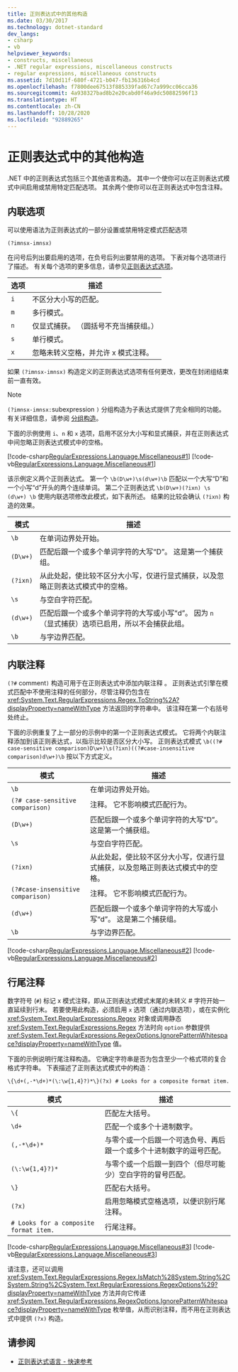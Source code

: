 ```yaml
---
title: 正则表达式中的其他构造
ms.date: 03/30/2017
ms.technology: dotnet-standard
dev_langs:
- csharp
- vb
helpviewer_keywords:
- constructs, miscellaneous
- .NET regular expressions, miscellaneous constructs
- regular expressions, miscellaneous constructs
ms.assetid: 7d10d11f-680f-4721-b047-fb136316b4cd
ms.openlocfilehash: f7800dee67513f885339fad67c7a999cc06cca36
ms.sourcegitcommit: 4a938327bad8b2e20cabd0f46a9dc50882596f13
ms.translationtype: HT
ms.contentlocale: zh-CN
ms.lasthandoff: 10/28/2020
ms.locfileid: "92889265"
---
```

# <a name="miscellaneous-constructs-in-regular-expressions"></a>正则表达式中的其他构造
.NET 中的正则表达式包括三个其他语言构造。 其中一个使你可以在正则表达式模式中间启用或禁用特定匹配选项。 其余两个使你可以在正则表达式中包含注释。  
  
## <a name="inline-options"></a>内联选项  
 可以使用语法为正则表达式的一部分设置或禁用特定模式匹配选项  
  
`(?imnsx-imnsx)`  
  
 在问号后列出要启用的选项，在负号后列出要禁用的选项。 下表对每个选项进行了描述。 有关每个选项的更多信息，请参见[正则表达式选项](regular-expression-options.md)。  
  
|选项|描述|  
|------------|-----------------|  
|`i`|不区分大小写的匹配。|  
|`m`|多行模式。|  
|`n`|仅显式捕获。 （圆括号不充当捕获组。）|  
|`s`|单行模式。|  
|`x`|忽略未转义空格，并允许 x 模式注释。|  
  
 如果 `(?imnsx-imnsx)` 构造定义的正则表达式选项有任何更改，更改在封闭组结束前一直有效。  
  
> [!NOTE]
> `(?imnsx-imnsx:`subexpression  `)` 分组构造为子表达式提供了完全相同的功能。 有关详细信息，请参阅 [分组构造](grouping-constructs-in-regular-expressions.md)。  
  
 下面的示例使用 `i`、`n` 和 `x` 选项，启用不区分大小写和显式捕获，并在正则表达式中间忽略正则表达式模式中的空格。  
  
 [!code-csharp[RegularExpressions.Language.Miscellaneous#1](../../../samples/snippets/csharp/VS_Snippets_CLR/regularexpressions.language.miscellaneous/cs/miscellaneous1.cs#1)]
 [!code-vb[RegularExpressions.Language.Miscellaneous#1](../../../samples/snippets/visualbasic/VS_Snippets_CLR/regularexpressions.language.miscellaneous/vb/miscellaneous1.vb#1)]  
  
 该示例定义两个正则表达式。 第一个 `\b(D\w+)\s(d\w+)\b` 匹配以一个大写“D”和一个小写“d”开头的两个连续单词。 第二个正则表达式 `\b(D\w+)(?ixn) \s (d\w+) \b` 使用内联选项修改此模式，如下表所述。 结果的比较会确认 `(?ixn)` 构造的效果。  
  
|模式|描述|  
|-------------|-----------------|  
|`\b`|在单词边界处开始。|  
|`(D\w+)`|匹配后跟一个或多个单词字符的大写“D”。 这是第一个捕获组。|  
|`(?ixn)`|从此处起，使比较不区分大小写，仅进行显式捕获，以及忽略正则表达式模式中的空格。|  
|`\s`|与空白字符匹配。|  
|`(d\w+)`|匹配后跟一个或多个单词字符的大写或小写“d”。 因为 `n`（显式捕获）选项已启用，所以不会捕获此组。|  
|`\b`|与字边界匹配。|  
  
## <a name="inline-comment"></a>内联注释  
 `(?#` comment`)` 构造可用于在正则表达式中添加内联注释  。 正则表达式引擎在模式匹配中不使用注释的任何部分，尽管注释仍包含在 <xref:System.Text.RegularExpressions.Regex.ToString%2A?displayProperty=nameWithType> 方法返回的字符串中。 该注释在第一个右括号处终止。  
  
 下面的示例重复了上一部分的示例中的第一个正则表达式模式。 它将两个内联注释添加到该正则表达式，以指示比较是否区分大小写。 正则表达式模式 `\b((?# case-sensitive comparison)D\w+)\s(?ixn)((?#case-insensitive comparison)d\w+)\b` 按以下方式定义。  
  
|模式|描述|  
|-------------|-----------------|  
|`\b`|在单词边界处开始。|  
|`(?# case-sensitive comparison)`|注释。 它不影响模式匹配行为。|  
|`(D\w+)`|匹配后跟一个或多个单词字符的大写“D”。 这是第一个捕获组。|  
|`\s`|与空白字符匹配。|  
|`(?ixn)`|从此处起，使比较不区分大小写，仅进行显式捕获，以及忽略正则表达式模式中的空格。|  
|`(?#case-insensitive comparison)`|注释。 它不影响模式匹配行为。|  
|`(d\w+)`|匹配后跟一个或多个单词字符的大写或小写“d”。 这是第二个捕获组。|  
|`\b`|与字边界匹配。|  
  
 [!code-csharp[RegularExpressions.Language.Miscellaneous#2](../../../samples/snippets/csharp/VS_Snippets_CLR/regularexpressions.language.miscellaneous/cs/miscellaneous2.cs#2)]
 [!code-vb[RegularExpressions.Language.Miscellaneous#2](../../../samples/snippets/visualbasic/VS_Snippets_CLR/regularexpressions.language.miscellaneous/vb/miscellaneous2.vb#2)]  
  
## <a name="end-of-line-comment"></a>行尾注释  
 数字符号 (`#`) 标记 x 模式注释，即从正则表达式模式末尾的未转义 # 字符开始一直延续到行末。 若要使用此构造，必须启用 `x` 选项（通过内联选项），或在实例化 <xref:System.Text.RegularExpressions.Regex> 对象或调用静态 <xref:System.Text.RegularExpressions.Regex> 方法时向 `option` 参数提供 <xref:System.Text.RegularExpressions.RegexOptions.IgnorePatternWhitespace?displayProperty=nameWithType> 值。  
  
 下面的示例说明行尾注释构造。 它确定字符串是否为包含至少一个格式项的复合格式字符串。 下表描述了正则表达式模式中的构造：  
  
 `\{\d+(,-*\d+)*(\:\w{1,4}?)*\}(?x) # Looks for a composite format item.`  
  
|模式|描述|  
|-------------|-----------------|  
|`\{`|匹配左大括号。|  
|`\d+`|匹配一个或多个十进制数字。|  
|`(,-*\d+)*`|与零个或一个后跟一个可选负号、再后跟一个或多个十进制数字的逗号匹配。|  
|`(\:\w{1,4}?)*`|与零个或一个后跟一到四个（但尽可能少）空白字符的冒号匹配。|  
|`\}`|匹配右大括号。|  
|`(?x)`|启用忽略模式空格选项，以便识别行尾注释。|  
|`# Looks for a composite format item.`|行尾注释。|  
  
 [!code-csharp[RegularExpressions.Language.Miscellaneous#3](../../../samples/snippets/csharp/VS_Snippets_CLR/regularexpressions.language.miscellaneous/cs/miscellaneous3.cs#3)]
 [!code-vb[RegularExpressions.Language.Miscellaneous#3](../../../samples/snippets/visualbasic/VS_Snippets_CLR/regularexpressions.language.miscellaneous/vb/miscellaneous3.vb#3)]  
  
 请注意，还可以调用 <xref:System.Text.RegularExpressions.Regex.IsMatch%28System.String%2CSystem.String%2CSystem.Text.RegularExpressions.RegexOptions%29?displayProperty=nameWithType> 方法并向它传递 <xref:System.Text.RegularExpressions.RegexOptions.IgnorePatternWhitespace?displayProperty=nameWithType> 枚举值，从而识别注释，而不用在正则表达式中提供 `(?x)` 构造。  
  
## <a name="see-also"></a>请参阅

- [正则表达式语言 - 快速参考](regular-expression-language-quick-reference.md)
